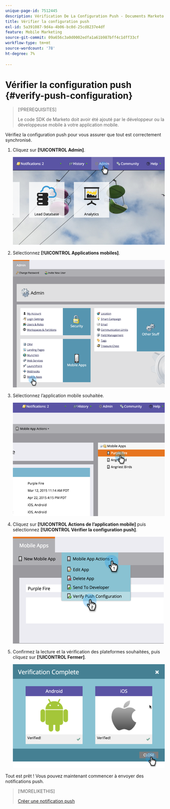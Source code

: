 ```yaml
---
unique-page-id: 7512445
description: Vérification De La Configuration Push - Documents Marketo - Documentation Du Produit
title: Vérifier la configuration push
exl-id: 5a391087-9d4a-4b06-bc0d-25cd8237e4df
feature: Mobile Marketing
source-git-commit: 09a656c3a0d0002edfa1a61b987bff4c1dff33cf
workflow-type: tm+mt
source-wordcount: '78'
ht-degree: 7%

---
```


# Vérifier la configuration push {#verify-push-configuration}

>[!PREREQUISITES]
>
>Le code SDK de Marketo doit avoir été ajouté par le développeur ou la développeuse mobile à votre application mobile.

Vérifiez la configuration push pour vous assurer que tout est correctement synchronisé.

1. Cliquez sur **[!UICONTROL Admin]**.

   ![](assets/image2015-4-22-16-3a12-3a32.png)

1. Sélectionnez **[!UICONTROL Applications mobiles]**.

   ![](assets/image2015-4-22-16-3a14-3a29.png)

1. Sélectionnez l’application mobile souhaitée.

   ![](assets/image2015-4-22-16-3a33-3a19.png)

1. Cliquez sur **[!UICONTROL Actions de l’application mobile]** puis sélectionnez **[!UICONTROL Vérifier la configuration push]**.

   ![](assets/image2015-4-22-17-3a25-3a8.png)

1. Confirmez la lecture et la vérification des plateformes souhaitées, puis cliquez sur **[!UICONTROL Fermer]**.

   ![](assets/image2015-4-22-18-3a52-3a38.png)

Tout est prêt ! Vous pouvez maintenant commencer à envoyer des notifications push.

>[!MORELIKETHIS]
>
>[Créer une notification push](/help/marketo/product-docs/mobile-marketing/push-notifications/create-a-push-notification.md)
